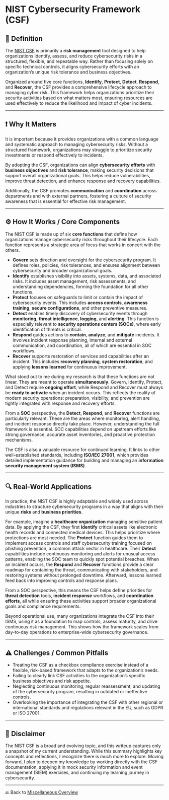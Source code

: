 # NIST Cybersecurity Framework (CSF)

## 📝 Definition

The [NIST CSF](https://www.nist.gov/cyberframework) is primarily a **risk management** tool designed to help organizations identify, assess, and reduce cybersecurity risks in a structured, flexible, and repeatable way. Rather than focusing solely on specific technical controls, it aligns cybersecurity efforts with an organization’s unique risk tolerance and business objectives.

Organized around five core functions, **Identify**, **Protect**, **Detect**, **Respond**, and **Recover**, the CSF provides a comprehensive lifecycle approach to managing cyber risk. This framework helps organizations prioritize their security activities based on what matters most, ensuring resources are used effectively to reduce the likelihood and impact of cyber incidents.

---

## ❗ Why It Matters

It is important because it provides organizations with a common language and systematic approach to managing cybersecurity risks. Without a structured framework, organizations may struggle to prioritize security investments or respond effectively to incidents.

By adopting the CSF, organizations can align **cybersecurity efforts** with **business objectives** and **risk tolerance**, making security decisions that support overall organizational goals. This helps reduce vulnerabilities, improve threat detection, and enhance response and recovery capabilities.

Additionally, the CSF promotes **communication** and **coordination** across departments and with external partners, fostering a culture of security awareness that is essential for effective risk management.

---

## ⚙️ How It Works / Core Components

The NIST CSF is made up of six **core functions** that define how organizations manage cybersecurity risks throughout their lifecycle. Each function represents a strategic area of focus that works in concert with the others.

- **Govern** sets direction and oversight for the cybersecurity program. It defines roles, policies, risk tolerances, and ensures alignment between cybersecurity and broader organizational goals.
- **Identify** establishes visibility into assets, systems, data, and associated risks. It includes asset management, risk assessments, and understanding dependencies, forming the foundation for all other functions.
- **Protect** focuses on safeguards to limit or contain the impact of cybersecurity events. This includes **access controls**, **awareness training**, **secure configurations**, and other preventive measures.
- **Detect** enables timely discovery of cybersecurity events through **monitoring**, **threat intelligence**, **logging**, and **alerting**. This function is especially relevant to **security operations centers (SOCs)**, where early identification of threats is critical.
- **Respond** guides actions to **contain**, **analyze**, and **mitigate** incidents. It involves incident response planning, internal and external communication, and coordination, all of which are essential in SOC workflows.
- **Recover** supports restoration of services and capabilities after an incident. This includes **recovery planning**, **system restoration**, and applying **lessons learned** for continuous improvement.

What stood out to me during my research is that these functions are not linear. They are meant to operate **simultaneously**. Govern, Identify, Protect, and Detect require **ongoing effort**, while Respond and Recover must always be **ready to activate** when an incident occurs. This reflects the reality of modern security operations: preparation, visibility, and prevention are tightly integrated with response and recovery efforts.

From a **SOC** perspective, the **Detect**, **Respond**, and **Recover** functions are particularly relevant. These are the areas where monitoring, alert handling, and incident response directly take place. However, understanding the full framework is essential. SOC capabilities depend on upstream efforts like strong governance, accurate asset inventories, and proactive protection mechanisms.

The CSF is also a valuable resource for continued learning. It links to other well-established standards, including **ISO/IEC 27001**, which provides detailed implementation guidance for building and managing an **information security management system (ISMS)**.

---

## 🔍 Real-World Applications

In practice, the NIST CSF is highly adaptable and widely used across industries to structure cybersecurity programs in a way that aligns with their unique **risks** and **business priorities**.

For example, imagine a **healthcare organization** managing sensitive patient data. By applying the CSF, they first **Identify** critical assets like electronic health records and connected medical devices. This helps prioritize where protections are most needed. The **Protect** function guides them to implement access controls and staff cybersecurity training focused on phishing prevention, a common attack vector in healthcare. Their **Detect** capabilities include continuous monitoring and alerts for unusual access patterns, enabling the SOC team to quickly spot potential breaches. When an incident occurs, the **Respond** and **Recover** functions provide a clear roadmap for containing the threat, communicating with stakeholders, and restoring systems without prolonged downtime. Afterward, lessons learned feed back into improving controls and response plans.

From a SOC perspective, this means the CSF helps define priorities for **threat detection** tools, **incident response** workflows, and **coordination efforts**, all while ensuring these activities support broader organizational goals and compliance requirements.

Beyond operational use, many organizations integrate the CSF into their ISMS, using it as a foundation to map controls, assess maturity, and drive continuous risk management. This shows how the framework scales from day-to-day operations to enterprise-wide cybersecurity governance.

---

## ⚠️ Challenges / Common Pitfalls

* Treating the CSF as a checkbox compliance exercise instead of a flexible, risk-based framework that adapts to the organization’s needs.
* Failing to clearly link CSF activities to the organization’s specific business objectives and risk appetite.
* Neglecting continuous monitoring, regular reassessment, and updating of the cybersecurity program, resulting in outdated or ineffective controls.
* Overlooking the importance of integrating the CSF with other regional or international standards and regulations relevant in the EU, such as GDPR or ISO 27001.

---

## 📌 Disclaimer

The NIST CSF is a broad and evolving topic, and this writeup captures only a snapshot of my current understanding. While this summary highlights key concepts and reflections, I recognize there is much more to explore. Moving forward, I plan to deepen my knowledge by working directly with the CSF documentation, applying it in mock security information and event management (SIEM) exercises, and continuing my learning journey in cybersecurity.

---

🔙 Back to [Miscellaneous Overview](README.md)
